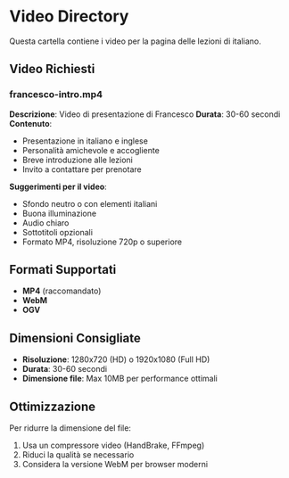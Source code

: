 # Video Directory

Questa cartella contiene i video per la pagina delle lezioni di italiano.

## Video Richiesti

### francesco-intro.mp4
**Descrizione**: Video di presentazione di Francesco
**Durata**: 30-60 secondi
**Contenuto**: 
- Presentazione in italiano e inglese
- Personalità amichevole e accogliente
- Breve introduzione alle lezioni
- Invito a contattare per prenotare

**Suggerimenti per il video**:
- Sfondo neutro o con elementi italiani
- Buona illuminazione
- Audio chiaro
- Sottotitoli opzionali
- Formato MP4, risoluzione 720p o superiore

## Formati Supportati

- **MP4** (raccomandato)
- **WebM**
- **OGV**

## Dimensioni Consigliate

- **Risoluzione**: 1280x720 (HD) o 1920x1080 (Full HD)
- **Durata**: 30-60 secondi
- **Dimensione file**: Max 10MB per performance ottimali

## Ottimizzazione

Per ridurre la dimensione del file:
1. Usa un compressore video (HandBrake, FFmpeg)
2. Riduci la qualità se necessario
3. Considera la versione WebM per browser moderni
